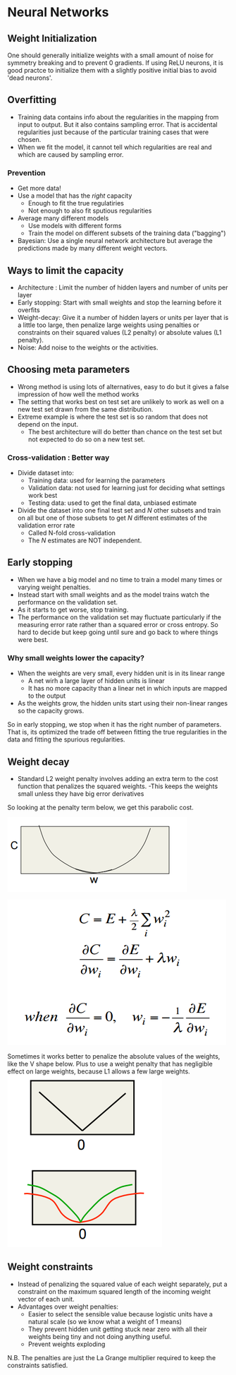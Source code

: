 # Neural Networks

## Weight Initialization
One should generally initialize weights with a small amount of noise for symmetry breaking and to prevent 0 gradients.
If using ReLU neurons, it is good practce to initialize them with a slightly positive initial bias to avoid 'dead neurons'.

## Overfitting
- Training data contains info about the regularities in the mapping from input to output. But it also contains
sampling error. That is accidental regularities just because of the particular training cases that were chosen.
- When we fit the model, it cannot tell which regularities are real and which are caused by sampling error.

### Prevention
- Get more data!
- Use a model that has the *right* capacity
  - Enough to fit the true regulatiries
  - Not enough to also fit sputious regularities
 - Average many different models
   - Use models with different forms
   - Train the model on different subsets of the training data ("bagging")
 - Bayesian: Use a single neural network architecture but average the predictions made by many different
 weight vectors.

## Ways to limit the capacity
- Architecture : Limit the number of hidden layers and number of units per layer
- Early stopping: Start with small weights and stop the learning before it overfits
- Weight-decay: Give it a number of hidden layers or units per layer that is a little too large, then penalize large weights using penalties or constraints on their squared values (L2 penalty) or absolute values (L1 penalty).
- Noise: Add noise to the weights or the activities.

## Choosing meta parameters
- Wrong method is using lots of alternatives, easy to do but it gives a false impression of how well the method works
- The setting that works best on test set are unlikely to work as well on a new test set drawn from the same distribution.
- Extreme example is where the test set is so random that does not depend on the input.
  - The best architecture will do better than chance on the test set but not expected to do so on a new test set.

### Cross-validation : Better way
- Divide dataset into:
  - Training data: used for learning the parameters
  - Validation data: not used for learning just for deciding what settings work best
  - Testing data: used to get the final data, unbiased estimate
- Divide the dataset into one final test set and $N$ other subsets and train on all but one of those subsets to get
$N$ different estimates of the validation error rate 
  - Called N-fold cross-validation
  - The $N$ estimates are NOT independent.
  
## Early stopping
- When we have a big model and no time to train a model many times or varying weight penalties. 
- Instead start with small weights and as the model trains watch the performance on the validation set.
- As it starts to get worse, stop training.
- The performance on the validation set may fluctuate particularly if the measuring error rate rather than a 
squared error or cross entropy. So hard to decide but keep going until sure and go back to where things were best.

### Why small weights lower the capacity?
- When the weights are very small, every hidden unit is in its linear range
  - A net wirh a large layer of hidden units is linear
  - It has no more capacity than a linear net in which inputs are mapped to the output
- As the weights grow, the hidden units start using their non-linear ranges so the capacity grows.

So in early stopping, we stop when it has the right number of parameters. That is, its optimized the trade off between fitting the true regularities in the data and fitting the spurious regularities.

## Weight decay
- Standard L2 weight penalty involves adding an extra term to the cost function that penalizes the squared weights.
  -This keeps the weights small unless they have big error derivatives
  
 So looking at the penalty term below, we get this parabolic cost.

![What the penalty term looks like](../../images/L2weightdecay.png)

![Equations](../../images/L2weightEq.png)

Sometimes it works better to penalize the absolute values of the weights, like the V shape below.
Plus to use a weight penalty that has negligible effect on large weights, because L1 allows a few large weights.
![Equations](../../images/L1weightpenalty.png)

## Weight constraints
- Instead of penalizing the squared value of each weight separately, put a constraint on the maximum squared length of the incoming weight vector of each unit.
- Advantages over weight penalties:
  - Easier to select the sensible value because logistic units have a natural scale (so we know what a weight of 1 means)
  - They prevent hidden unit getting stuck near zero with all their weights being tiny and not doing anything useful.
  - Prevent weights exploding

N.B. The penalties are just the La Grange multiplier required to keep the constraints satisfied. 
  

